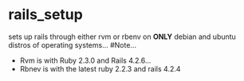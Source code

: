 # rails_setup
sets up rails through either rvm or rbenv on <b>ONLY</b> debian and ubuntu distros of operating systems...
#Note...
<ul>
	<li>Rvm is with Ruby 2.3.0 and Rails 4.2.6... </li>
	<li>Rbnev is with the latest ruby 2.2.3 and rails 4.2.4</li>
</ul>
